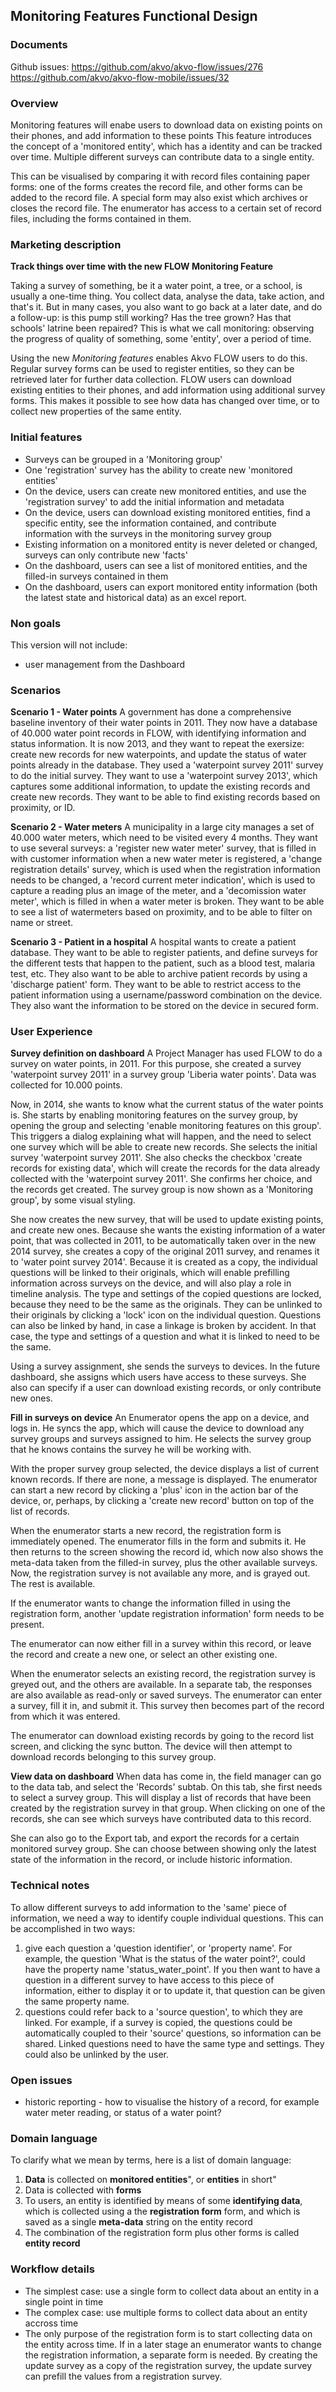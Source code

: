 Monitoring Features Functional Design
-------------------------------------

### Documents
Github issues:
https://github.com/akvo/akvo-flow/issues/276
https://github.com/akvo/akvo-flow-mobile/issues/32

### Overview
Monitoring features will enabe users to download data on existing points on their phones, and add information to these points This feature introduces the concept of a 'monitored entity', which has a identity and can be tracked over time. Multiple different surveys can contribute data to a single entity.

This can be visualised by comparing it with record files containing paper forms: one of the forms creates the record file, and other forms can be added to the record file. A special form may also exist which archives or closes the record file. The enumerator has access to a certain set of record files, including the forms contained in them.

### Marketing description
**Track things over time with the new FLOW Monitoring Feature**

Taking a survey of something, be it a water point, a tree, or a school, is usually a one-time thing. You collect data, analyse the data, take action, and that's it. But in many cases, you also want to go back at a later date, and do a follow-up: is this pump still working? Has the tree grown? Has that schools' latrine been repaired? This is what we call monitoring: observing the progress of quality of something, some 'entity', over a period of time.

Using the new *Monitoring features* enables Akvo FLOW users to do this. Regular survey forms can be used to register entities, so they can be retrieved later for further data collection. FLOW users can download existing entities to their phones, and add information using additional survey forms. This makes it possible to see how data has changed over time, or to collect new properties of the same entity.

### Initial features
* Surveys can be grouped in a 'Monitoring group'
* One 'registration' survey has the ability to create new 'monitored entities'
* On the device, users can create new monitored entities, and use the 'registration survey' to add the initial information and metadata
* On the device, users can download existing monitored entities, find a specific entity, see the information contained, and contribute information with the surveys in the monitoring survey group
* Existing information on a monitored entity is never deleted or changed, surveys can only contribute new 'facts'
* On the dashboard, users can see a list of monitored entities, and the filled-in surveys contained in them
* On the dashboard, users can export monitored entity information (both the latest state and historical data) as an excel report.

### Non goals
This version will not include:
* user management from the Dashboard

### Scenarios
**Scenario 1 - Water points**
A government has done a comprehensive baseline inventory of their water points in 2011. They now have a database of 40.000 water point records in FLOW, with identifying information and status information. It is now 2013, and they want to repeat the exersize: create new records for new waterpoints, and update the status of water points already in the database. They used a 'waterpoint survey 2011' survey to do the initial survey. They want to use a 'waterpoint survey 2013', which captures some additional information, to update the existing records and create new records. They want to be able to find existing records based on proximity, or ID.

**Scenario 2 - Water meters**
A municipality in a large city manages a set of 40.000 water meters, which need to be visited every 4 months. They want to use several surveys: a 'register new water meter' survey, that is filled in with customer information when a new water meter is registered, a 'change registration details' survey, which is used when the registration information needs to be changed,  a 'record current meter indication', which is used to capture a reading plus an image of the meter, and a 'decomission water meter', which is filled in when a water meter is broken. They want to be able to see a list of watermeters based on proximity, and to be able to filter on name or street.

**Scenario 3 - Patient in a hospital**
A hospital wants to create a patient database. They want to be able to register patients, and define surveys for the different tests that happen to the patient, such as a blood test, malaria test, etc. They also want to be able to archive patient records by using a 'discharge patient' form. They want to be able to restrict access to the patient information using a username/password combination on the device. They also want the information to be stored on the device in secured form.

### User Experience 
**Survey definition on dashboard**
A Project Manager has used FLOW to do a survey on water points, in 2011. For this purpose, she created a survey 'waterpoint survey 2011' in a survey group 'Liberia water points'. Data was collected for 10.000 points. 

Now, in 2014, she wants to know what the current status of the water points is. She starts by enabling monitoring features on the survey group, by opening the group and selecting 'enable monitoring features on this group'. This triggers a dialog explaining what will happen, and the need to select one survey which will be able to create new records. She selects the initial survey 'waterpoint survey 2011'. She also checks the checkbox 'create records for existing data', which will create the records for the data already collected with the 'waterpoint survey 2011'. She confirms her choice, and the records get created. The survey group is now shown as a 'Monitoring group', by some visual styling.

She now creates the new survey, that will be used to update existing points, and create new ones. Because she wants the existing information of a water point, that was collected in 2011, to be automatically taken over in the new 2014 survey, she creates a copy of the original 2011 survey, and renames it to 'water point survey 2014'. Because it is created as a copy, the individual questions will be linked to their originals, which will enable prefilling information across surveys on the device, and will also play a role in timeline analysis. The type and settings of the copied questions are locked, because they need to be the same as the originals. They can be unlinked to their originals by clicking a 'lock' icon on the individual question. Questions can also be linked by hand, in case a linkage is broken by accident. In that case, the type and settings of a question and what it is linked to need to be the same.

Using a survey assignment, she sends the surveys to devices. In the future dashboard, she assigns which users have access to these surveys. She also can specify if a user can download existing records, or only contribute new ones.

**Fill in surveys on device**
An Enumerator opens the app on a device, and logs in. He syncs the app, which will cause the device to download any survey groups and surveys assigned to him. He selects the survey group that he knows contains the survey he will be working with. 

With the proper survey group selected, the device displays a list of current known records. If there are none, a message is displayed. The enumerator can start a new record by clicking a 'plus' icon in the action bar of the device, or, perhaps, by clicking a 'create new record' button on top of the list of records.

When the enumerator starts a new record, the registration form is immediately opened. The enumerator fills in the form and submits it. He then returns to the screen showing the record id, which now also shows the meta-data taken from the filled-in survey, plus the other available surveys. Now, the registration survey is not available any more, and is grayed out. The rest is available. 

If the enumerator wants to change the information filled in using the registration form, another 'update registration information' form needs to be present.

The enumerator can now either fill in a survey within this record, or leave the record and create a new one, or select an other existing one.

When the enumerator selects an existing record, the registration survey is greyed out, and the others are available. In a separate tab, the responses are also available as read-only or saved surveys. The enumerator can enter a survey, fill it in, and submit it. This survey then becomes part of the record from which it was entered.

The enumerator can download existing records by going to the record list screen, and clicking the sync button. The device will then attempt to download records belonging to this survey group.

**View data on dashboard**
When data has come in, the field manager can go to the data tab, and select the 'Records' subtab. On this tab, she first needs to select a survey group. This will display a list of records that have been created by the registration survey in that group. When clicking on one of the records, she can see which surveys have contributed data to this record.

She can also go to the Export tab, and export the records for a certain monitored survey group. She can choose between showing only the latest state of the information in the record, or include historic information. 

### Technical notes
To allow different surveys to add information to the 'same' piece of information, we need a way to identify couple individual questions. This can be accomplished in two ways:

1.  give each question a 'question identifier', or 'property name'. For example, the question 'What is the status of the water point?', could have the property name 'status_water_point'. If you then want to have a question in a different survey to have access to this piece of information, either to display it or to update it, that question can be given the same property name.
2.  questions could refer back to a 'source question', to which they are linked. For example, if a survey is copied, the questions could be automatically coupled to their 'source' questions, so information can be shared. Linked questions need to have the same type and settings. They could also be unlinked by the user.

### Open issues
* historic reporting  - how to visualise the history of a record, for example water meter reading, or status of a water point?

### Domain language
To clarify what we mean by terms, here is a list of domain language:

1. **Data** is collected on **monitored entities**", or **entities** in short" 
2. Data is collected with **forms**
3. To users, an entity is identified by means of some **identifying data**, which is collected using a the **registration form** form, and which is saved as a single **meta-data** string on the entity record
4. The combination of the registration form plus other forms is called **entity record**

### Workflow details
* The simplest case: use a single form to collect data about an entity in a single point in time
* The complex case: use multiple forms to collect data about an entity accross time
* The only purpose of the registration form is to start collecting data on the entity across time. If in a later stage an enumerator wants to change the registration information, a separate form is needed. By creating the update survey as a copy of the registration survey, the update survey can prefill the values from a registration survey.
